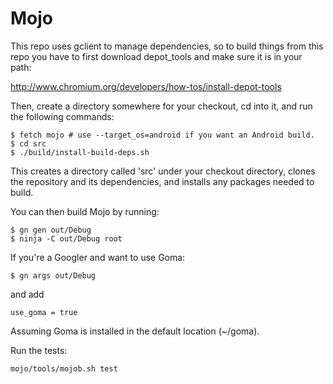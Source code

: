 Mojo
====

This repo uses gclient to manage dependencies, so to build things from this
repo you have to first download depot_tools and make sure it is in your path:

http://www.chromium.org/developers/how-tos/install-depot-tools

Then, create a directory somewhere for your checkout, cd into it,
and run the following commands:

```
$ fetch mojo # use --target_os=android if you want an Android build.
$ cd src
$ ./build/install-build-deps.sh
```

This creates a directory called 'src' under your checkout directory, clones
the repository and its dependencies, and installs any packages needed to build.

You can then build Mojo by running:

```
$ gn gen out/Debug
$ ninja -C out/Debug root
```

If you're a Googler and want to use Goma:
```
$ gn args out/Debug
```

and add
```
use_goma = true
```

Assuming Goma is installed in the default location (~/goma).


Run the tests:
```
mojo/tools/mojob.sh test
```